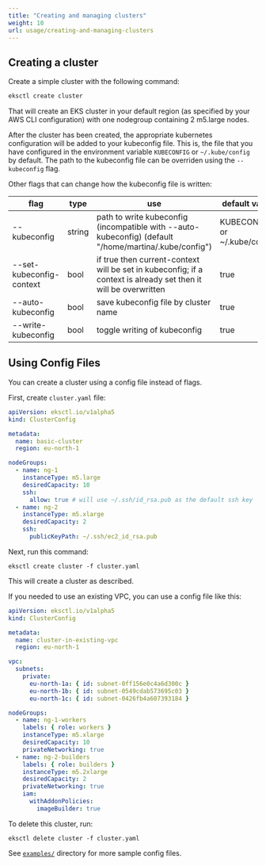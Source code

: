 ```yaml
---
title: "Creating and managing clusters"
weight: 10
url: usage/creating-and-managing-clusters
---
```


## Creating a cluster

Create a simple cluster with the following command:

```bash
eksctl create cluster
```

That will create an EKS cluster in your default region (as specified by your AWS CLI configuration) with one 
nodegroup containing 2 m5.large nodes.

After the cluster has been created, the appropriate kubernetes configuration will be added to your kubeconfig file. 
This is, the file that you have configured in the environment variable `KUBECONFIG` or `~/.kube/config` by default. 
The path to the kubeconfig file can be overriden using the `--kubeconfig` flag.

Other flags that can change how the kubeconfig file is written:

| flag                     | type   | use                                                                                                             | default value                |
|--------------------------|--------|-----------------------------------------------------------------------------------------------------------------|------------------------------|
| --kubeconfig             | string | path to write kubeconfig (incompatible with --auto-kubeconfig) (default "/home/martina/.kube/config")           | KUBECONFIG or ~/.kube/config |
| --set-kubeconfig-context | bool   | if true then current-context will be set in kubeconfig; if a context is already set then it will be overwritten | true                         |
| --auto-kubeconfig        | bool   | save kubeconfig file by cluster name                                                                            | true                         |
| --write-kubeconfig       | bool   | toggle writing of kubeconfig                                                                                    | true                         |

## Using Config Files

You can create a cluster using a config file instead of flags.

First, create `cluster.yaml` file:

```yaml
apiVersion: eksctl.io/v1alpha5
kind: ClusterConfig

metadata:
  name: basic-cluster
  region: eu-north-1

nodeGroups:
  - name: ng-1
    instanceType: m5.large
    desiredCapacity: 10
    ssh:
      allow: true # will use ~/.ssh/id_rsa.pub as the default ssh key
  - name: ng-2
    instanceType: m5.xlarge
    desiredCapacity: 2
    ssh:
      publicKeyPath: ~/.ssh/ec2_id_rsa.pub
```

Next, run this command:

```
eksctl create cluster -f cluster.yaml
```

This will create a cluster as described.

If you needed to use an existing VPC, you can use a config file like this:

```yaml
apiVersion: eksctl.io/v1alpha5
kind: ClusterConfig

metadata:
  name: cluster-in-existing-vpc
  region: eu-north-1

vpc:
  subnets:
    private:
      eu-north-1a: { id: subnet-0ff156e0c4a6d300c }
      eu-north-1b: { id: subnet-0549cdab573695c03 }
      eu-north-1c: { id: subnet-0426fb4a607393184 }

nodeGroups:
  - name: ng-1-workers
    labels: { role: workers }
    instanceType: m5.xlarge
    desiredCapacity: 10
    privateNetworking: true
  - name: ng-2-builders
    labels: { role: builders }
    instanceType: m5.2xlarge
    desiredCapacity: 2
    privateNetworking: true
    iam:
      withAddonPolicies:
        imageBuilder: true
```

To delete this cluster, run:

```
eksctl delete cluster -f cluster.yaml
```

See [`examples/`](https://github.com/weaveworks/eksctl/tree/master/examples) directory for more sample config files.

